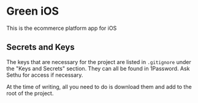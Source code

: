 # Green iOS
This is the ecommerce platform app for iOS

## Secrets and Keys
The keys that are necessary for the project are listed in `.gitignore` under the "Keys and Secrets" section. 
They can all be found in 1Password. Ask Sethu for access if necessary.

At the time of writing, all you need to do is download them and add to the root of the project.
